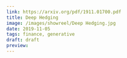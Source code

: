 ```yaml
---
link: https://arxiv.org/pdf/1911.01700.pdf
title: Deep Hedging
image: /images/showreel/Deep Hedging.jpg
date: 2019-11-05
tags: finance, generative
draft: draft
preview:
---
```



